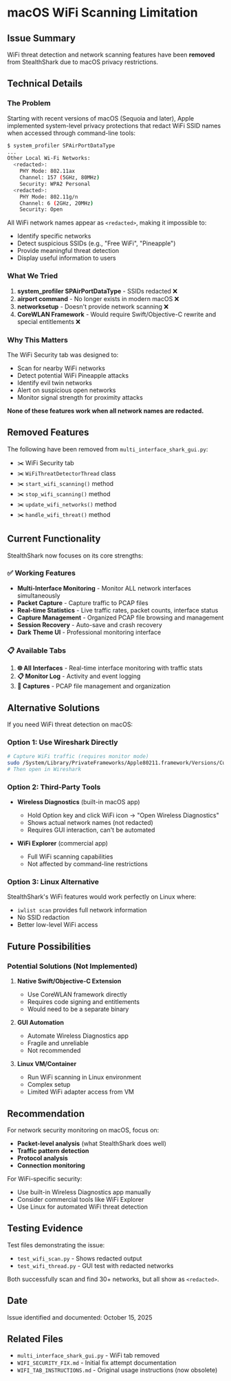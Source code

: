 # macOS WiFi Scanning Limitation

## Issue Summary
WiFi threat detection and network scanning features have been **removed** from StealthShark due to macOS privacy restrictions.

## Technical Details

### The Problem
Starting with recent versions of macOS (Sequoia and later), Apple implemented system-level privacy protections that redact WiFi SSID names when accessed through command-line tools:

```bash
$ system_profiler SPAirPortDataType
...
Other Local Wi-Fi Networks:
  <redacted>:
    PHY Mode: 802.11ax
    Channel: 157 (5GHz, 80MHz)
    Security: WPA2 Personal
  <redacted>:
    PHY Mode: 802.11g/n
    Channel: 6 (2GHz, 20MHz)
    Security: Open
```

All WiFi network names appear as `<redacted>`, making it impossible to:
- Identify specific networks
- Detect suspicious SSIDs (e.g., "Free WiFi", "Pineapple")
- Provide meaningful threat detection
- Display useful information to users

### What We Tried

1. **system_profiler SPAirPortDataType** - SSIDs redacted ❌
2. **airport command** - No longer exists in modern macOS ❌
3. **networksetup** - Doesn't provide network scanning ❌
4. **CoreWLAN Framework** - Would require Swift/Objective-C rewrite and special entitlements ❌

### Why This Matters

The WiFi Security tab was designed to:
- Scan for nearby WiFi networks
- Detect potential WiFi Pineapple attacks
- Identify evil twin networks
- Alert on suspicious open networks
- Monitor signal strength for proximity attacks

**None of these features work when all network names are redacted.**

## Removed Features

The following have been removed from `multi_interface_shark_gui.py`:

- ✂️ WiFi Security tab
- ✂️ `WiFiThreatDetectorThread` class
- ✂️ `start_wifi_scanning()` method
- ✂️ `stop_wifi_scanning()` method
- ✂️ `update_wifi_networks()` method
- ✂️ `handle_wifi_threat()` method

## Current Functionality

StealthShark now focuses on its core strengths:

### ✅ Working Features
- **Multi-Interface Monitoring** - Monitor ALL network interfaces simultaneously
- **Packet Capture** - Capture traffic to PCAP files
- **Real-time Statistics** - Live traffic rates, packet counts, interface status
- **Capture Management** - Organized PCAP file browsing and management
- **Session Recovery** - Auto-save and crash recovery
- **Dark Theme UI** - Professional monitoring interface

### 📋 Available Tabs
1. **🌐 All Interfaces** - Real-time interface monitoring with traffic stats
2. **📋 Monitor Log** - Activity and event logging
3. **📁 Captures** - PCAP file management and organization

## Alternative Solutions

If you need WiFi threat detection on macOS:

### Option 1: Use Wireshark Directly
```bash
# Capture WiFi traffic (requires monitor mode)
sudo /System/Library/PrivateFrameworks/Apple80211.framework/Versions/Current/Resources/airport en0 sniff 1
# Then open in Wireshark
```

### Option 2: Third-Party Tools
- **Wireless Diagnostics** (built-in macOS app)
  - Hold Option key and click WiFi icon → "Open Wireless Diagnostics"
  - Shows actual network names (not redacted)
  - Requires GUI interaction, can't be automated

- **WiFi Explorer** (commercial app)
  - Full WiFi scanning capabilities
  - Not affected by command-line restrictions

### Option 3: Linux Alternative
StealthShark's WiFi features would work perfectly on Linux where:
- `iwlist scan` provides full network information
- No SSID redaction
- Better low-level WiFi access

## Future Possibilities

### Potential Solutions (Not Implemented)
1. **Native Swift/Objective-C Extension**
   - Use CoreWLAN framework directly
   - Requires code signing and entitlements
   - Would need to be a separate binary

2. **GUI Automation**
   - Automate Wireless Diagnostics app
   - Fragile and unreliable
   - Not recommended

3. **Linux VM/Container**
   - Run WiFi scanning in Linux environment
   - Complex setup
   - Limited WiFi adapter access from VM

## Recommendation

For network security monitoring on macOS, focus on:
- **Packet-level analysis** (what StealthShark does well)
- **Traffic pattern detection**
- **Protocol analysis**
- **Connection monitoring**

For WiFi-specific security:
- Use built-in Wireless Diagnostics app manually
- Consider commercial tools like WiFi Explorer
- Use Linux for automated WiFi threat detection

## Testing Evidence

Test files demonstrating the issue:
- `test_wifi_scan.py` - Shows redacted output
- `test_wifi_thread.py` - GUI test with redacted networks

Both successfully scan and find 30+ networks, but all show as `<redacted>`.

## Date
Issue identified and documented: October 15, 2025

## Related Files
- `multi_interface_shark_gui.py` - WiFi tab removed
- `WIFI_SECURITY_FIX.md` - Initial fix attempt documentation
- `WIFI_TAB_INSTRUCTIONS.md` - Original usage instructions (now obsolete)
